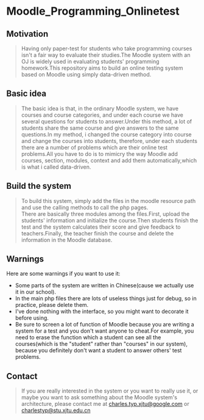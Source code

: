 # Moodle_Programming_Onlinetest
## Motivation
  >Having only paper-test for students who take programming courses isn't a fair way to evaluate their studies.The Moodle system with an OJ is widely used in evaluating students' programming homework.This repository aims to build an online testing system based on Moodle using simply data-driven method.
## Basic idea
  >The basic idea is that, in the ordinary Moodle system, we have courses and course categories, and under each course we have several questions for students to answer.Under this method, a lot of students share the same course and give answers to the same questions.In my method, i changed the course category into course and change the courses into students, therefore, under each students there are a number of problems which are their online test problems.All you have to do is to mimicry the way Moodle add courses, section, modules, context and add them automatically,which is what i called data-driven.
## Build the system
  >To build this system, simply add the files in the moodle resource path and use the calling methods to call the php pages.<br />
  There are basically three modules among the files.First, upload the students' information and initialize the course.Then students finish the test and the system calculates their score and give feedback to teachers.Finally, the teacher finish the course and delete the information in the Moodle database.
## Warnings
  Here are some warnings if you want to use it:<br />
* Some parts of the system are written in Chinese(cause we actually use it in our school).<br />
* In the main php files there are lots of useless things just for debug, so in practice, please delete them.<br />
* I've done nothing with the interface, so you might want to decorate it before using.<br />
* Be sure to screen a lot of function of Moodle because you are writing a system for a test and you don't want anyone to cheat.For example, you need to erase the function which a student can see all the courses(which is  the "student" rather than "courses" in our system), because you definitely don't want a student to answer others' test problems.<br />
## Contact
>If you are really interested in the system or you want to really use it, or maybe you want to ask something about the Moodle system's architecture, please contact me at charles.typ.xjtu@google.com or charlestyp@stu.xjtu.edu.cn
